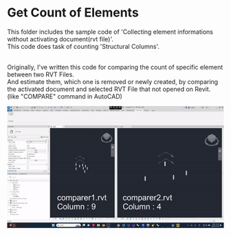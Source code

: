 <H1>Get Count of Elements</H1>
This folder includes the sample code of 'Collecting element informations without activating document(rvt file)'.<br/>
This code does task of counting 'Structural Columns'.<br/><br/>

Originally, I've written this code for comparing the count of specific element between two RVT Files.<br/>
And estimate them, which one is removed or newly created, by comparing the activated document and selected RVT File that not opened on Revit.
(like "COMPARE" command in AutoCAD)

<img src ="https://github.com/JakkeLab/RevitAPI_Examples/blob/main/02_GetCountofElements/runningvideo.gif">
